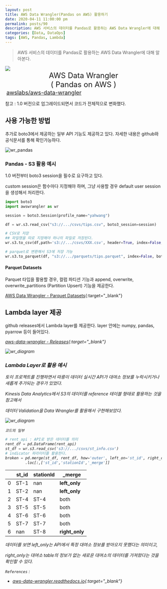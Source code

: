 ```yaml
---
layout: post
title: AWS Data Wrangler(Pandas on AWS) 활용하기
date: 2020-04-11 11:00:00 pm
permalink: posts/90
description: AWS 서비스의 데이터를 Pandas로 활용하는 AWS Data Wrangler에 대해 알아본다.
categories: [Data, DataOps]
tags: [AWS, Pandas, Lambda]
---
```


> AWS 서비스의 데이터를 Pandas로 활용하는 AWS Data Wrangler에 대해 알아본다.

<img src="https://raw.githubusercontent.com/awslabs/aws-data-wrangler/1.0.0/docs/source/_static/logo_transparent_small.png">
<div style="text-align:center;font-size:x-large;">AWS Data Wrangler</div>
<div style="text-align:center;font-size:x-large;">( Pandas on AWS )</div>


<div><i class="fa fa-github fa-lg" aria-hidden="true"></i> &nbsp;<a href="https://github.com/awslabs/aws-data-wrangler" target="_blank" style="font-size:1.3em">awslabs/aws-data-wrangler</a></div>

참고 : 1.0 버전으로 업그레이드되면서 코드가 전체적으로 변화했다.

## 사용 가능한 방법

추가로 boto3에서 제공하는 일부 API 기능도 제공하고 있다. 자세한 내용은 github와 공식문서를 통해 확인가능하다.

![wr_pandas]({{site.baseurl}}/assets/img/dataops/wr_pandas.png)

### Pandas - S3 활용 예시

1.0 버전부터 boto3 session을 필수로 요구하고 있다. 

custom session은 함수마다 지정해야 하며, 그냥 사용할 경우 default user session을 생성해서 처리한다.

``` python
import boto3
import awswrangler as wr

session = boto3.Session(profile_name="yahwang")

df = wr.s3.read_csv("s3://.../csvs/tips.csv", boto3_session=session)

# CSV로 저장
## 파일명을 따로 지정해야 하나의 파일로 저장된다.
wr.s3.to_csv(df,path='s3://.../csvs/XXX.csv', header=True, index=False, boto3_session=session)

# parquet로 변환해서 S3에 저장 가능 
wr.s3.to_parquet(df, "s3://.../parquets/tips.parquet", index=False, boto3_session=session)
```

#### Parquet Datasets

Parquet 타입을 활용할 경우, 컬럼 파티션 기능과 append, overwrite, overwrite_partitions (Partition Upsert) 기능을 제공한다.

[AWS Data Wrangler - Parquet Datasets](https://github.com/awslabs/aws-data-wrangler/blob/1.0.0/tutorials/04%20-%20Parquet%20Datasets.ipynb){:target="_blank"} 

## Lambda layer 제공

github releases에서 Lambda layer를 제공한다. layer 안에는 numpy, pandas, pyarrow 등이 들어있다.

<i class="fa fa-github fa-sm" aria-hidden="true"> [aws-data-wrangler - Releases](https://github.com/awslabs/aws-data-wrangler/releases){:target="_blank"} 


![wr_diagram]({{site.baseurl}}/assets/img/dataops/wr_lambda.png)

### Lambda Layer로 활용 예시

토이 프로젝트를 진행하면서 따릉이 데이터 실시간 API가 대여소 정보를 누락시키거나 새롭게 추가되는 경우가 있었다.

Kinesis Data Analytics에서 S3의 데이터를 reference 테이블 형태로 활용하는 것을 참고해서

데이터 Validation을 Data Wrangler를 활용해서 구현해보았다.

![wr_diagram]({{site.baseurl}}/assets/img/dataops/wr_diagram.png)

    코드의 일부

``` python
# rent_api : API로 받은 데이터를 의미
rent_df = pd.DataFrame(rent_api)
st_df = wr.s3.read_csv('s3://.../csvs/st_info.csv')
# indicator 파라미터를 활용한다.
broken = pd.merge(st_df, rent_df, how='outer', left_on='st_id', right_on='stationId', indicator=True) \
         .loc[:,['st_id','stationId','_merge']]
```

|    | st_id   | stationId   | _merge     |
|---|--------|------------|-----------|
|  0 | ST-1    | nan         | **left_only**  |
|  1 | ST-2    | nan         | **left_only**  |
|  2 | ST-4    | ST-4        | both       |
|  3 | ST-5    | ST-5        | both       |
|  4 | ST-6    | ST-6        | both       |
|  5 | ST-7    | ST-7        | both       |
|  6 | nan     | ST-8        | **right_only** |

데이터를 보면 left_only는 API에서 특정 대여소 정보를 받아오지 못했다는 의미이고,

right_only는 대여소 table의 정보가 없는 새로운 대여소의 데이터를 가져왔다는 것을 확인할 수 있다.

`References` : 

* [aws-data-wrangler.readthedocs.io](https://aws-data-wrangler.readthedocs.io/){:target="_blank"}



